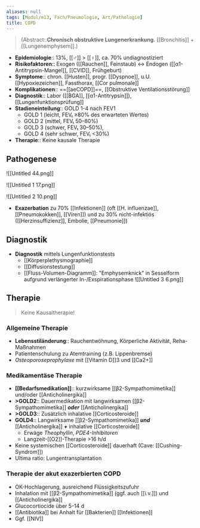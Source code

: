 ```yaml
---
aliases: null
tags: [Modul/m13, Fach/Pneumologie, Art/Pathologie]
title: COPD
---
```

> (Abstract::**Chronisch obstruktive Lungenerkrankung.** [[Bronchitis]] + [[Lungenemphysem]].)
- **Epidemiologie**:: 13%, [[♂]] > [[♀]], ca. 70% undiagnostiziert
- **Risikofaktoren**:: Exogen ([[Rauchen]], Feinstaub) ↔︎ Endogen ([[α1-Antitrypsin-Mangel]], [[CVID]], Frühgeburt)
- **Symptome**:: chron. [[Husten]], progr. [[Dyspnoe]], u.U. [[Hypoxiezeichen]], Fassthorax, [[Cor pulmonale]]
- **Komplikationen**:: ==[[aeCOPD]]==, [[Obstruktive Ventilationsstörung]]
- **Diagnostik**:: Labor ([[BGA]], [[α1-Antitrypsin]]), [[Lungenfunktionsprüfung]]
- **Stadieneinteilung**:: GOLD 1-4 nach FEV1
    - GOLD 1 (leicht, FEV₁ ≥80% des erwarteten Wertes)
    - GOLD 2 (mittel, FEV₁ 50–80%)
    - GOLD 3 (schwer, FEV₁ 30–50%),
    - GOLD 4 (sehr schwer, FEV₁ <30%)
- **Therapie**:: Keine kausale Therapie

## Pathogenese

![[Untitled 44.png]]

![[Untitled 1 17.png]]

![[Untitled 2 10.png]]

- **Exazerbation** zu 70% [[Infektionen]] (oft [[H. influenzae]], [[Pneumokokken]], [[Viren]]) und zu 30% nicht-infektiös ([[Herzinsuffizienz]], Embolie, [[Pneumonie]])


## Diagnostik

- **Diagnostik** mittels Lungenfunktionstests
    - [[Körperplethysmographie]]
    - [[Diffusionstestung]]
    - [[Fluss-Volumen-Diagramm]]: "Emphysemknick" in Sesselform aufgrund verlängerter In-/Exspirationsphase
		![[Untitled 3 6.png]]

## Therapie
> Keine Kausaltherapie!

### Allgemeine Therapie
- **Lebensstiländerung**:: Rauchentwöhnung, Körperliche Aktivität, Reha-Maßnahmen
- Patientenschulung zu Atemtraining (z.B. Lippenbremse)
- *Osteoporoseprophylaxe* mit [[Vitamin D]]3 und [[Ca2+]]
### Medikamentäse Therapie
- **[[Bedarfsmedikation]]**:: kurzwirksame [[β2-Sympathomimetika]] und/oder [[Anticholinergika]]
- **>GOLD2**:: Dauermedikation mit langwirksamen [[β2-Sympathomimetika]] ***oder*** [[Anticholinergika]]
- **>GOLD3**:: Zusätzlich inhalative [[Corticosteroide]]
- **GOLD4**:: Langwirksame [[β2-Sympathomimetika]] ***und*** [[Anticholinergika]] ***+*** inhalative [[Corticosteroide]]
	- Erwäge *Theophyllin*, *PDE4-Inhibitoren*
	- Langzeit-[[O2]]-Therapie >16 h/d
- Keine systemischen [[Corticosteroide]] dauerhaft (Cave: [[Cushing-Syndrom]])
- Ultima ratio: Lungentransplantation

### Therapie der akut exazerbierten COPD
- OK-Hochlagerung, ausreichend Flüssigkeitszufuhr
- Inhalation mit  [[β2-Sympathomimetika]] (ggf. auch [[i.v.]]) und [[Anticholinergika]]
- Glucocortiocide über 5-14 d
- [[Antibiotika]] bei Anhalt für [[Bakterien]] [[Infektionen]]
- Ggf. [[NIV]]
